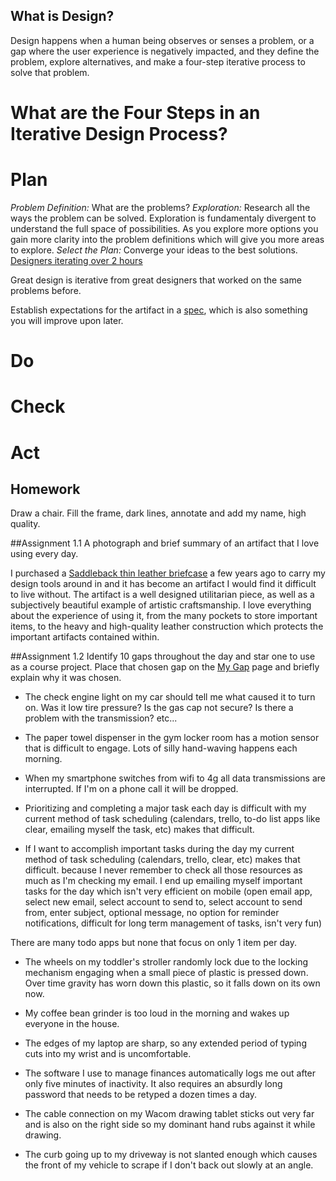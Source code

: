 What is Design?
---------------

Design happens when a human being observes or senses a problem, or a gap where the user experience is negatively impacted, and they define the problem, explore alternatives, and make a four-step iterative process to solve that problem.

What are the Four Steps in an Iterative Design Process?
======================================================

Plan
====
*Problem Definition:* What are the problems?
*Exploration:* Research all the ways the problem can be solved. Exploration is fundamentaly divergent to understand the full space of possibilities. As you explore more options you gain more clarity into the problem definitions which will give you more areas to explore.
*Select the Plan:* Converge your ideas to the best solutions.
[Designers iterating over 2 hours](http://i.imgur.com/dL6QPhW.png)

Great design is iterative from great designers that worked on the same problems before.

Establish expectations for the artifact in a [spec](http://en.wikipedia.org/wiki/Specification_(technical_standard)), which is also something you will improve upon later.


Do
===

Check
=====

Act
===


Homework
--------
Draw a chair. Fill the frame, dark lines, annotate and add my name, high quality.

##Assignment 1.1
A photograph and brief summary of an artifact that I love using every day.

I purchased a [Saddleback thin leather briefcase](http://i.imgur.com/r8ZWQOj.jpg) a few years ago to carry my design tools around in and it has become an artifact I would find it difficult to live without. The artifact is a well designed utilitarian piece, as well as a subjectively beautiful example of artistic craftsmanship. I love everything about the experience of using it, from the many pockets to store important items, to the heavy and high-quality leather construction which protects the important artifacts contained within.

##Assignment 1.2
Identify 10 gaps throughout the day and star one to use as a course project. Place that chosen gap on the [My Gap](/my-gap) page and briefly explain why it was chosen.

* The check engine light on my car should tell me what caused it to turn on. Was it low tire pressure? Is the gas cap not secure? Is there a problem with the transmission? etc...

* The paper towel dispenser in the gym locker room has a motion sensor that is difficult to engage. Lots of silly hand-waving happens each morning.

* When my smartphone switches from wifi to 4g all data transmissions are interrupted. If I'm on a phone call it will be dropped.

* Prioritizing and completing a major task each day is difficult with my current method of task scheduling (calendars, trello, to-do list apps like clear, emailing myself the task, etc) makes that difficult.

* If I want to accomplish important tasks during the day my current method of task scheduling (calendars, trello, clear, etc) makes that difficult. because I never remember to check all those resources as much as I'm checking my email. I end up emailing myself important tasks for the day which isn't very efficient on mobile (open email app, select new email, select account to send to, select account to send from, enter subject, optional message, no option for reminder notifications, difficult for long term management of tasks, isn't very fun)

There are many todo apps but none that focus on only 1 item per day.

* The wheels on my toddler's stroller randomly lock due to the locking mechanism engaging when a small piece of plastic is pressed down. Over time gravity has worn down this plastic, so it falls down on its own now.

* My coffee bean grinder is too loud in the morning and wakes up everyone in the house.

* The edges of my laptop are sharp, so any extended period of typing cuts into my wrist and is uncomfortable.

* The software I use to manage finances automatically logs me out after only five minutes of inactivity. It also requires an absurdly long password that needs to be retyped a dozen times a day.

* The cable connection on my Wacom drawing tablet sticks out very far and is also on the right side so my dominant hand rubs against it while drawing. 

* The curb going up to my driveway is not slanted enough which causes the front of my vehicle to scrape if I don't back out slowly at an angle.

